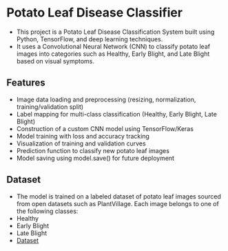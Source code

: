 # Potato Leaf Disease Classifier 

 - This project is a Potato Leaf Disease Classification System built using Python, TensorFlow, and deep learning techniques.
 - It uses a Convolutional Neural Network (CNN) to classify potato leaf images into categories such as Healthy, Early Blight, and Late Blight based on visual symptoms.

## Features

- Image data loading and preprocessing (resizing, normalization, training/validation split)
- Label mapping for multi-class classification (Healthy, Early Blight, Late Blight)
- Construction of a custom CNN model using TensorFlow/Keras
- Model training with loss and accuracy tracking
- Visualization of training and validation curves
- Prediction function to classify new potato leaf images
- Model saving using model.save() for future deployment

## Dataset
- The model is trained on a labeled dataset of potato leaf images sourced from open datasets such as PlantVillage. Each image belongs to one of the following classes:
- Healthy 
- Early Blight
- Late Blight
- [Dataset](https://drive.google.com/drive/folders/1HyJf6Fi9X030z2qAhT_d6ql8wAA_M4TB?dmr=1&ec=wgc-drive-hero-goto](https://drive.google.com/drive/folders/1HyJf6Fi9X030z2qAhT_d6ql8wAA_M4TB?usp=sharing))
